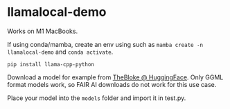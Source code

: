 # llamalocal-demo

Works on M1 MacBooks.

If using conda/mamba, create an env using such as `mamba create -n llamalocal-demo` and `conda activate`.

`pip install llama-cpp-python`

Download a model for example from [TheBloke @ HuggingFace](https://huggingface.co/TheBloke/Llama-2-13B-chat-GGML). Only GGML format models work, so FAIR AI downloads do not work for this use case.

Place your model into the `models` folder and import it in test.py.
